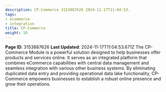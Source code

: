 ```yaml
---
description: CP-Commerce 3153887626 2024-11-17T11:04:53.
tags:
- ecommerce
- integration
title: CP-Commerce
weight: 10
---
```


**Page ID**: 3153887626
**Last Updated**: 2024-11-17T11:04:53.671Z
The CP-Commerce Module is a powerful solution designed to help businesses offer products and services online. It serves as an integrated platform that combines eCommerce capabilities with central data management and seamless integration with various other business systems. By eliminating duplicated data entry and providing operational data lake functionality, CP-Commerce empowers businesses to establish a robust online presence and grow their operations.